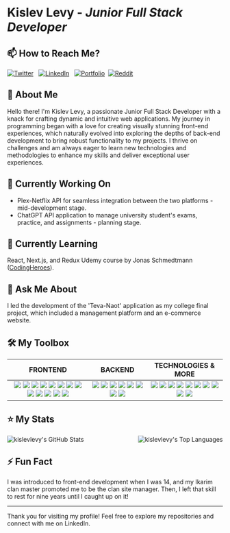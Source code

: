 # Kislev Levy - _Junior Full Stack Developer_
## 📫 How to Reach Me?
[![Twitter](https://img.shields.io/badge/Twitter-_?logo=x&style=for-the-badge&labelColor=black&logoColor=white&color=71797E)](https://x.com/KislevLevy) &nbsp;
[![LinkedIn](https://img.shields.io/badge/LinkedIn-_?logo=linkedin&style=for-the-badge&labelColor=1973e8&logoColor=white&color=71797E)](https://www.linkedin.com/in/kislevlevy/) &nbsp;
[![Portfolio](https://img.shields.io/badge/Portfolio-_?logo=google-chrome&style=for-the-badge&labelColor=3880f0&logoColor=white&color=71797E)](https://www.kislev.me/)&nbsp;
[![Reddit](https://img.shields.io/badge/Reddit-_?logo=reddit&style=for-the-badge&labelColor=ff4501&logoColor=white&color=71797E)](https://www.reddit.com/user/kislev-levy/)

## 🚀 About Me
Hello there! I'm Kislev Levy, a passionate Junior Full Stack Developer with a knack for crafting dynamic and intuitive web applications. My journey in programming began with a love for creating visually stunning front-end experiences, which naturally evolved into exploring the depths of back-end development to bring robust functionality to my projects. I thrive on challenges and am always eager to learn new technologies and methodologies to enhance my skills and deliver exceptional user experiences.

## 🔭 Currently Working On
- Plex-Netflix API for seamless integration between the two platforms - mid-development stage.
- ChatGPT API application to manage university student's exams, practice, and assignments - planning stage.

## 🌱 Currently Learning
React, Next.js, and Redux Udemy course by Jonas Schmedtmann ([CodingHeroes](https://codingheroes.io/)).

## 💬 Ask Me About
I led the development of the 'Teva-Naot' application as my college final project, which included a management platform and an e-commerce website. 

## 🛠️ My Toolbox
|                                                                                                                                                                                                                                                                                                                                                                                                                                                                                                                                                                        **FRONTEND**                                                                                                                                                                                                                                                                                                                                                                                                                                                                                                                                                                         |                                                                                                                                                                                                                                                                                                                                                **BACKEND**                                                                                                                                                                                                                                                                                                                                                |                                                                                                                                                                                                                                                                                                                                                                                                                                    **TECHNOLOGIES & MORE**                                                                                                                                                                                                                                                                                                                                                                                                                                    |
|:-----------------------------------------------------------------------------------------------------------------------------------------------------------------------------------------------------------------------------------------------------------------------------------------------------------------------------------------------------------------------------------------------------------------------------------------------------------------------------------------------------------------------------------------------------------------------------------------------------------------------------------------------------------------------------------------------------------------------------------------------------------------------------------------------------------------------------------------------------------------------------------------------------------------------------------------------------------------------------------------------------------------------------------------------------------------------------------------------------------------------------------------------------------:|:---------------------------------------------------------------------------------------------------------------------------------------------------------------------------------------------------------------------------------------------------------------------------------------------------------------------------------------------------------------------------------------------------------------------------------------------------------------------------------------------------------------------------------------------------------------------------------------------------------------------------------------------------------------------------------------------------------:|:---------------------------------------------------------------------------------------------------------------------------------------------------------------------------------------------------------------------------------------------------------------------------------------------------------------------------------------------------------------------------------------------------------------------------------------------------------------------------------------------------------------------------------------------------------------------------------------------------------------------------------------------------------------------------------------------------------------------------------------------------------------------------------------------------------------------------------------------------------------------------------------------:|
| ![](https://img.shields.io/badge/JavaScript-0?logo=javascript&logoColor=F7DF1E&color=white) ![](https://img.shields.io/badge/TypeScript-0?logo=typescript&logoColor=3178C6&color=white) ![](https://img.shields.io/badge/React-0?logo=react&logoColor=61DAFB&color=white) ![](https://img.shields.io/badge/HTML5-0?logo=html5&logoColor=E34F26&color=white) ![](https://img.shields.io/badge/CSS3-0?logo=css3&logoColor=1572B6&color=white) ![](https://img.shields.io/badge/Next.js-0?logo=next.js&logoColor=000000&color=white) ![](https://img.shields.io/badge/Tailwind_CSS-0?logo=tailwindCSS&logoColor=06B6D4&color=white) ![](https://img.shields.io/badge/Bootstrap-0?logo=bootstrap&logoColor=7952B3&color=white) ![](https://img.shields.io/badge/Axios-0?logo=axios&logoColor=5A29E4&color=white) ![](https://img.shields.io/badge/jQuery-0?logo=jquery&logoColor=0769AD&color=white) ![](https://img.shields.io/badge/Redux-0?logo=redux&logoColor=764ABC&color=white) ![](https://img.shields.io/badge/MUI-0?logo=mui&logoColor=007FFF&color=white) ![](https://img.shields.io/badge/shadcn%2Fui-0?logo=shadcnui&logoColor=000000&color=white) | ![](https://img.shields.io/badge/Node.js-0?logo=node.js&logoColor=5FA04E&color=white) ![](https://img.shields.io/badge/JWT-0?logo=jsonwebtokens&logoColor=000000&color=white) ![](https://img.shields.io/badge/Express-0?logo=express&logoColor=000000&color=white) ![](https://img.shields.io/badge/Pug-0?logo=pug&logoColor=A86454&color=white) ![](https://img.shields.io/badge/MongoDB-0?logo=mongodb&logoColor=47A248&color=white) ![](https://img.shields.io/badge/Mongoose-0?logo=mongoose&logoColor=880000&color=white) ![](https://img.shields.io/badge/Firebase-0?logo=firebase&logoColor=DD2C00&color=white) ![](https://img.shields.io/badge/.ENV-0?logo=dotenv&logoColor=ECD53F&color=white) | ![](https://img.shields.io/badge/PayPal-0?logo=paypal&logoColor=003087&color=white) ![](https://img.shields.io/badge/Stripe-0?logo=stripe&logoColor=008CDD&color=white) ![](https://img.shields.io/badge/Cloudinary-0?logo=Cloudinary&logoColor=3448C5&color=white) ![](https://img.shields.io/badge/Git-0?logo=git&logoColor=F05032&color=white) ![](https://img.shields.io/badge/Hostinger-0?logo=hostinger&logoColor=673DE6&color=white) ![](https://img.shields.io/badge/Vite-0?logo=vite&logoColor=646CFF&color=white) ![](https://img.shields.io/badge/npm-0?logo=npm&logoColor=CB3837&color=white) ![](https://img.shields.io/badge/TensorFlow-0?logo=tensorflow&logoColor=FF6F00&color=white) ![](https://img.shields.io/badge/Adobe_CC-0?logo=adobecreativecloud&logoColor=DA1F26&color=white) ![](https://img.shields.io/badge/Postman-0?logo=postman&logoColor=FF6C37&color=white) |

## ⭐ My Stats
<div style="display: flex; justify-content: space-between; align-items: center">
    <img src="https://github-readme-stats.vercel.app/api?username=kislevlevy&theme=dark&show_icons=true&hide_border=true&count_private=true" alt="kislevlevy's GitHub Stats" />
    <img src="https://github-readme-stats.vercel.app/api/top-langs/?username=kislevlevy&theme=dark&show_icons=true&hide_border=true&layout=compact" alt="kislevlevy's Top Languages" />
</div>

## ⚡ Fun Fact
I was introduced to front-end development when I was 14, and my Ikarim clan master promoted me to be the clan site manager.
Then, I left that skill to rest for nine years until I caught up on it!

---
Thank you for visiting my profile! Feel free to explore my repositories and connect with me on LinkedIn.
